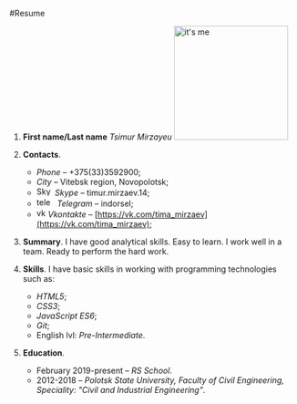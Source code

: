 #Resume

1. **First name/Last name** *Tsimur Mirzayeu*   <img src="https://scontent-frt3-2.cdninstagram.com/vp/8805ed61335e64056d48bbf0aa04f5d4/5D20758F/t51.2885-15/e15/11201712_608016262669284_380698258_n.jpg?_nc_ht=scontent-frt3-2.cdninstagram.com" width="200" heigth="273" alt="it's me"> 

2. **Contacts**. 
    - *Phone* – +375(33)3592900;
    - *City* – Vitebsk region, Novopolotsk;
    - <img src="https://memepedia.ru/wp-content/uploads/2018/09/reklama-skaypa.jpg" width="28" height="16" alt="Skype"> *Skype* – timur.mirzaev.14;
    - <img src="https://cdn.lifehacker.ru/wp-content/uploads/2017/05/30-stikerpakov-dlya-Telegram-na-vse-sluchai-zhizni_1494276568-1140x570.jpg" width="32" height="16" alt="telegram"> *Telegram* – indorsel;
    - <img src="https://upload.wikimedia.org/wikipedia/commons/thumb/2/21/VK.com-logo.svg/1200px-VK.com-logo.svg.png" width="16" height="16" alt="vk"> *Vkontakte* – [https://vk.com/tima_mirzaev](https://vk.com/tima_mirzaev);

3. **Summary**. 
    I have good analytical skills. Easy to learn. I work well in a team. Ready to perform the hard work.

4. **Skills**. 
    I have basic skills in working with programming technologies such as:
    - *HTML5*;
    - *CSS3*;
    - *JavaScript ES6*;
    - *Git*;
    - English lvl: *Pre-Intermediate*.

5. **Education**.
    - February 2019-present – *RS School*.
    - 2012-2018 – *Polotsk State University, Faculty of Civil Engineering, Speciality: "Civil and Industrial Engineering"*.
